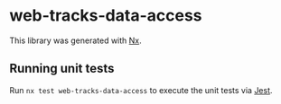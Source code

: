 # web-tracks-data-access

This library was generated with [Nx](https://nx.dev).

## Running unit tests

Run `nx test web-tracks-data-access` to execute the unit tests via [Jest](https://jestjs.io).
